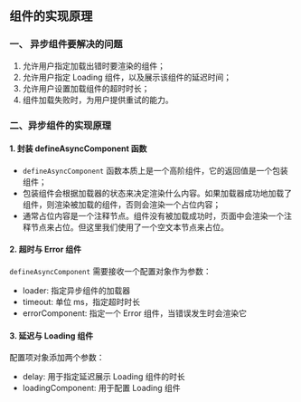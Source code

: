 ## 组件的实现原理

### 一、 异步组件要解决的问题

1. 允许用户指定加载出错时要渲染的组件；
2. 允许用户指定 Loading 组件，以及展示该组件的延迟时间；
3. 允许用户设置加载组件的超时时长；
4. 组件加载失败时，为用户提供重试的能力。

### 二、异步组件的实现原理

#### 1. 封装 defineAsyncComponent 函数

- `defineAsyncComponent` 函数本质上是一个高阶组件，它的返回值是一个包装组件；
- 包装组件会根据加载器的状态来决定渲染什么内容。如果加载器成功地加载了组件，则渲染被加载的组件，否则会渲染一个占位内容；
- 通常占位内容是一个注释节点。组件没有被加载成功时，页面中会渲染一个注释节点来占位。但这里我们使用了一个空文本节点来占位。

#### 2. 超时与 Error 组件

`defineAsyncComponent` 需要接收一个配置对象作为参数：

- loader: 指定异步组件的加载器
- timeout: 单位 ms，指定超时时长
- errorComponent: 指定一个 Error 组件，当错误发生时会渲染它

#### 3. 延迟与 Loading 组件

配置项对象添加两个参数：

- delay: 用于指定延迟展示 Loading 组件的时长
- loadingComponent: 用于配置 Loading 组件
